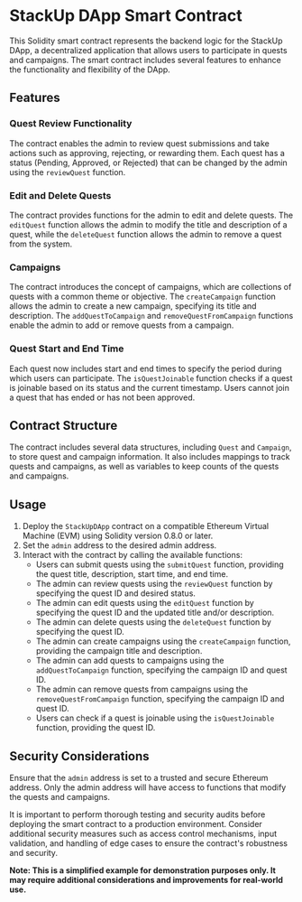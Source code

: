 # StackUp DApp Smart Contract

This Solidity smart contract represents the backend logic for the StackUp DApp, a decentralized application that allows users to participate in quests and campaigns. The smart contract includes several features to enhance the functionality and flexibility of the DApp.

## Features

### Quest Review Functionality
The contract enables the admin to review quest submissions and take actions such as approving, rejecting, or rewarding them. Each quest has a status (Pending, Approved, or Rejected) that can be changed by the admin using the `reviewQuest` function.

### Edit and Delete Quests
The contract provides functions for the admin to edit and delete quests. The `editQuest` function allows the admin to modify the title and description of a quest, while the `deleteQuest` function allows the admin to remove a quest from the system.

### Campaigns
The contract introduces the concept of campaigns, which are collections of quests with a common theme or objective. The `createCampaign` function allows the admin to create a new campaign, specifying its title and description. The `addQuestToCampaign` and `removeQuestFromCampaign` functions enable the admin to add or remove quests from a campaign.

### Quest Start and End Time
Each quest now includes start and end times to specify the period during which users can participate. The `isQuestJoinable` function checks if a quest is joinable based on its status and the current timestamp. Users cannot join a quest that has ended or has not been approved.

## Contract Structure

The contract includes several data structures, including `Quest` and `Campaign`, to store quest and campaign information. It also includes mappings to track quests and campaigns, as well as variables to keep counts of the quests and campaigns.

## Usage

1. Deploy the `StackUpDApp` contract on a compatible Ethereum Virtual Machine (EVM) using Solidity version 0.8.0 or later.
2. Set the `admin` address to the desired admin address.
3. Interact with the contract by calling the available functions:
   - Users can submit quests using the `submitQuest` function, providing the quest title, description, start time, and end time.
   - The admin can review quests using the `reviewQuest` function by specifying the quest ID and desired status.
   - The admin can edit quests using the `editQuest` function by specifying the quest ID and the updated title and/or description.
   - The admin can delete quests using the `deleteQuest` function by specifying the quest ID.
   - The admin can create campaigns using the `createCampaign` function, providing the campaign title and description.
   - The admin can add quests to campaigns using the `addQuestToCampaign` function, specifying the campaign ID and quest ID.
   - The admin can remove quests from campaigns using the `removeQuestFromCampaign` function, specifying the campaign ID and quest ID.
   - Users can check if a quest is joinable using the `isQuestJoinable` function, providing the quest ID.

## Security Considerations

Ensure that the `admin` address is set to a trusted and secure Ethereum address. Only the admin address will have access to functions that modify the quests and campaigns.

It is important to perform thorough testing and security audits before deploying the smart contract to a production environment. Consider additional security measures such as access control mechanisms, input validation, and handling of edge cases to ensure the contract's robustness and security.

**Note: This is a simplified example for demonstration purposes only. It may require additional considerations and improvements for real-world use.**

